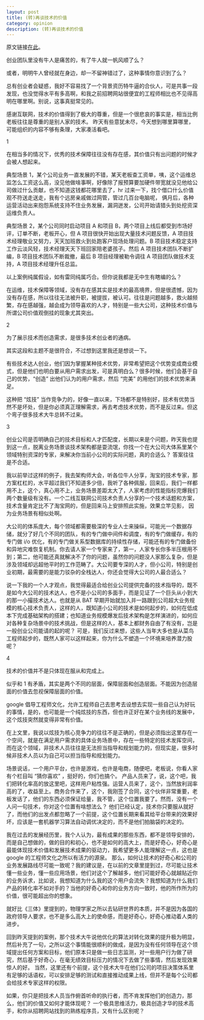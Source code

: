 ```yaml
---
layout: post
title: (转)再谈技术的价值
category: opinion
description: (转)再谈技术的价值
---
```


原文链接[在此](http://36kr.com/p/5038068.html)。

创业团队里没有牛人是痛苦的，有了牛人就一帆风顺了么？

或者，明明牛人曾经就在身边，却一不留神错过了，这种事情你意识到了么？

总有创业者会疑惑，我好不容易找了一个背景资历特牛逼的合伙人，可是共事一段发现，也没觉得水平有多高啊，和我之前招聘网站很便宜的工程师相比也不见得高明在哪里啊。别说，这事真挺常见的。

感谢互联网，技术的价值得到了极大的尊重，但是一个很悲哀的事实是，相当比例老板往往是尊重的是别人家的技术。 昨天有些意犹未尽，今天想到哪里算哪里，可能组织的内容不够有条理，大家凑活看吧。

1

在相当多的情况下，优秀的技术保障往往没有存在感，其价值只有出问题的时候才会被人想起来。

典型场景 1，某个公司业务一直发展的不错，某天老板查工资单，咦，这个运维总监怎么工资这么高，没见他做啥事啊，好像除了报预算要加硬件带宽就没见他给公司做过什么贡献，也不知道这钱都花哪里去了，hr 过来一下，找个借口什么价值观不符送走送走，我有个远房亲戚做过网管，管过几百台电脑呢， 俩月后，各种运营活动出来抱怨系统支持不住业务发展，漏洞迸发，公司开始请猎头到处挖资深运维负责人。

典型场景 2，某个公司同时启动项目 A 和项目 B，两个项目上线后都受到市场好评，订单不断，老板开心，但 A 项目很快开始出现大量技术问题反馈，A 项目技术经理敬业又努力，天天加班救火到处跑客户现场处理问题。B 项目技术稳定支持工作云淡风轻，技术经理天天下班回家陪老婆孩子。然后 A 项目技术团队不断扩编，B 项目技术团队不断裁撤，最后 B 项目经理被勒令调往 A 项目团队做技术支持，A 项目技术经理升任总监。

以上案例纯属假设，如有雷同纯属巧合。但你说我都是无中生有瞎编的么？

在运维，技术保障等领域，没有存在感其实是技术的最高境界，但是很遗憾，因为没有存在感，所以往往无法被升职，被提拔，被认可。往往是问题越多，救火越频繁，存在感越强，越会成为领导喜欢的人才，特别是一些大公司，这种技术价值与所谓公司价值观倒挂的现象尤其突出。

2

为了展示技术而创造需求，是很多技术创业者的通病。

其实这段和主题不是很符合，不过想到这里我还是想说一下。

有些技术达人创业，他们因为掌握某种技术优势，非常希望把这个优势变成商业模式，但是他们也明白要从用户需求出发，可是真明白么？很多时候，他们会基于自己的优势，“创造” 出他们认为的用户需求，然后 “完美” 的用他们的技术优势来满足。

这种把 “炫技” 当作竞争力的，好像一直以来，下场都不是特别好，技术有优势当然不是坏处，但是你必须真正理解需求，再去考虑技术优势，而不是反过来。但这个弯子很多技术大牛总转不过来。

3

创业公司是否明确自己的技术目标和人才匹配度，长期以来是个问题，昨天我也提到这一点，脱离业务场景谈技术架构都是耍流氓，你找一个在大公司大体系里某个领域特别资深的专家，来解决你当前小公司的实际问题，真的合适么？ 答案往往是不合适。

我以前举过这样的例子，我去架构师大会，听各位牛人分享，淘宝的技术专家，那方案杠杠的，水平超过我们不知道多少倍，我听了各种佩服，回来后，我们一样都用不上，这个，真心用不上，业务场景差距太大了，人家考虑的性能指标完爆我们两个数量级有没有。一个二线互联网公司技术负责人分享的一个技术话题和方案，技术含量肯定比不了淘宝网的，但是回来马上安排照此实施，效果立竿见影， 因为业务场景有相似处啊。

大公司的体系庞大，每个领域都需要极深的专业人士来操纵，可能光一个数据存储，就分了好几个不同的团队，有的专门做中间件和调度，有的专门做缓存，有的专门做 i/o 优化，有的专门做关系型数据库的持续性存储，可能还有的专门做备份和异地灾难恢复机制。你去请人家一个专家来了，第一，人家专长你多半压根用不到；第二，他可能还真就解决不了你的问题，虽然你的问题没人家那么复杂，但是涉及领域却远超他平时的工作范畴了。大公司要专深的人才，但小公司，特别是创业初期，最需要的是能力驳杂的全栈达人，你还会觉得大公司的人最合适么？

说一下我的一个人才观点，我觉得最适合给创业公司提供完备的技术指导的，既不是如今大公司的技术达人，也不是小公司的多面手，而是见证了一个巨头从小到大的那一小撮技术达人。也就是从 BAT 早期开始就加入并一路跟到公司超大业务规模的核心技术负责人，这样的人，既知道小公司的技术是如何起步的，如何在低成本下完成基础架构的搭建；也知道业务规模爆发后技术架构是怎样演进的，如何应对各种复杂场景中的技术挑战，但是这样的人，基本上都财务自由了有没有，岂是一般创业公司能请的起的呢？ 可是，我们反过来想，这些人当年大多也是从菜鸟工程师起步的，既然人家可以这样起来，你为什么不塑造一个环境来培养潜力股呢？

4

技术的价值并不是只体现在服从和完成上。

似乎和 1 有矛盾，其实是两个不同的层面，保障层面和创造层面。不能因为创造层面的价值去忽视保障层面的价值。

google 倡导工程师文化，允许工程师自己去思考去设想去实现一些自己认为好玩的事情，是的，也可能是一个纯炫技的东西，但也许正好在某个业务线的发展中，这个炫技突然就变得非常有价值。

在上文里，我说以炫技为核心竞争力的往往不是正确的，但是必须指出这里存在一个空间，就是在满足用户需求的具体业务场景中，存在一些特定的技术发挥空间，而在这个领域，非技术人员往往是无法担当指导和规划能力的，但现实是，很多时候非技术人员以为自己可以担当指导和规划能力。

场景说话，一个用户平台，也许是游戏，也许是电商，随便吧，老板说，你看人家有个栏目叫 “猜你喜欢” ，挺好的，你们也搞个。 产品人员来了，说，这个吧，我们把转化率高的放这里吧，这样用户粘性强。运营人员来了，这个，当然放利润率高的了，收益至上。商务合作来了，这个，我刚签了合同，这个伙伴非常重要，老板发话了，他们的东西必须保证给量，我不管，这个位置我要了。然而，没有一个人问一句技术，你对这个位置有啥想法么？ 他们已经认定，技术你只要服从就好了，而他们的出发点都忽略了一个前提，这个位置长期来看其给平台带来的效果好坏，应该是一套机器学习算法自动调优决定的，而不是他们拍脑袋的决定的。

我在过去的发展经历里，我个人认为，最有成果的那些东西，都不是领导安排的，而是自己想做的，做的目的和初心，也不是如何的高大上，而是好奇心，好奇心是最能体现技术价值和发展技术成果的驱动力，我希望更多人能理解这一点，这也是 google 的工程师文化之所以有活力的源泉。 那么，如何让技术的好奇心和公司的业务发展路线尽可能一致呢？我的建议是，在以前的文章里提到过，尽可能让技术懂一些业务，懂一些应用场景，他们对这个了解越多，他们可能好奇心就越贴近你的业务诉求，比如说，我想知道为什么我的这个用户会流失？我想知道为什么我们产品的转化率不如对手的？当他的好奇心和你的业务方向一致时，他的所作所为的价值，很可能超出你的想象。

就好比《三体》里提到的，物理学家之所以去钻研世界的本质，并不是因为各国的政府领导人要求，也不是多么高大上的使命感，而是好奇心，好奇心推动着人类的进步。

回到昨天提到的案例，那个技术大牛说他优化的算法对转化效果的提升极为明显，然后补充了一句，之所以这个事情能很顺利的做成，是因为没有任何领导在这个领域提出任何方案和目标，他们原本只是做一些日志监测，对一些用户行为做了研究，然后基于好奇心，在毫无绩效目标压力的情况下去做了些事情，然后发现效果惊人的好。 当然，这里还有个前提，这个技术大牛在他们公司的项目决策体系里有足够的话语权，可以安排足够的测试和直接推动成果上线，但并不是每个公司都会给技术专家这样的权限。

如果，你只是把技术人员当作俯首听命的执行者，而不肯发挥他们的创造力，那么，他们的价值又如何才能体现呢？ 一个极具思维活力，极具创造才华的技术高手，和你从招聘网站找到的熟练程序员，又有什么区别呢？
